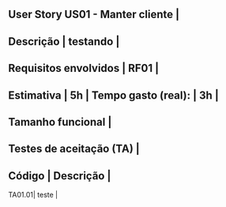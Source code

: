  User Story US01 - Manter cliente |
--------- 
Descrição |  testando |
--------- 
Requisitos envolvidos | RF01 |
---------
Estimativa | 5h | Tempo gasto (real): | 3h |
---------
Tamanho funcional |
---------
Testes de aceitação (TA) |
---------
Código | Descrição |
---------
TA01.01| teste |
